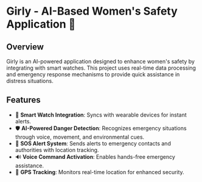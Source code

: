 # Girly - AI-Based Women's Safety Application 🚀

## Overview
Girly is an AI-powered application designed to enhance women's safety by integrating with smart watches. This project uses real-time data processing and emergency response mechanisms to provide quick assistance in distress situations.

## Features
- 📡 **Smart Watch Integration**: Syncs with wearable devices for instant alerts.
- 🛡️ **AI-Powered Danger Detection**: Recognizes emergency situations through voice, movement, and environmental cues.
- 🚨 **SOS Alert System**: Sends alerts to emergency contacts and authorities with location tracking.
- 🔊 **Voice Command Activation**: Enables hands-free emergency assistance.
- 📍 **GPS Tracking**: Monitors real-time location for enhanced security.


